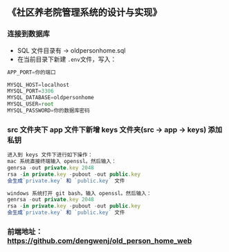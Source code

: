 ## 《社区养老院管理系统的设计与实现》

### 连接到数据库

* SQL 文件目录有 -> oldpersonhome.sql
* 在当前目录下新建 `.env`文件，写入：

```ts
APP_PORT=你的端口

MYSQL_HOST=localhost
MYSQL_PORT=3306
MYSQL_DATABASE=oldpersonhome
MYSQL_USER=root
MYSQL_PASSWORD=你的数据库密码
```

### src 文件夹下 app 文件下新增 keys 文件夹(src -> app -> keys) 添加私钥

```ts
进入到 keys 文件下进行如下操作：
mac 系统直接终端输入 openssl。然后输入：
genrsa -out private.key 2048
rsa -in private.key -pubout -out public.key
会生成`private.key` 和 `public.key` 文件

windows 系统打开 git bash，输入 openssl。然后输入：
genrsa -out private.key 2048
rsa -in private.key -pubout -out public.key
会生成`private.key` 和 `public.key` 文件
```
### 前端地址：https://github.com/dengwenj/old_person_home_web